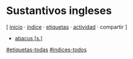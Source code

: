# Sustantivos ingleses
[ [inicio](https://github.com/jucardus/jucardus.github.io/blob/main/index.md) · [índice](https://github.com/jucardus/jucardus.github.io/blob/main/25/10/23/indice-alfabetico.md) · [etiquetas](https://github.com/jucardus/jucardus.github.io/blob/main/25/10/23/etiquetas-todas.md) · [actividad](https://github.com/jucardus/jucardus.github.io/blob/main/25/10/23/actividad-reciente.md) · compartir ]

* [abacus [s.]](https://github.com/jucardus/jucardus.github.io/blob/main/25/10/23/abacus-s.md)

[#etiquetas-todas](https://github.com/jucardus/jucardus.github.io/blob/main/25/10/23/etiquetas-todas.md)
[#indices-todos](https://github.com/jucardus/jucardus.github.io/blob/main/25/10/23/indices-todos.md)
